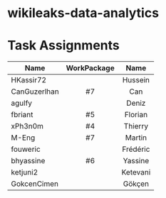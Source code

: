 # wikileaks-data-analytics


# Task Assignments
| Name          | WorkPackage  |    Name      |
| --------------|:------------:|:------------:|
| HKassir72     |              | Hussein      |
| CanGuzerlhan  | #7           | Can          |
| agulfy        |              | Deniz        |
| fbriant       | #5           | Florian      |
| xPh3n0m       | #4           | Thierry      |
| M-Eng         | #7           | Martin       |
| fouweric      |              | Frédéric     |
| bhyassine     | #6           | Yassine      |
| ketjuni2      |              | Ketevani     |
| GokcenCimen   |              | Gökçen       |

